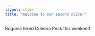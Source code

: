 ```yaml
---
layout: slide
title: "Welcome to our second slide!"
---
```

Bogunia hiked Culebra Peak this weekend

